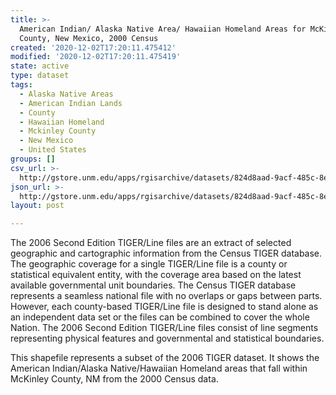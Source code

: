 ```yaml
---
title: >-
  American Indian/ Alaska Native Area/ Hawaiian Homeland Areas for McKinley
  County, New Mexico, 2000 Census
created: '2020-12-02T17:20:11.475412'
modified: '2020-12-02T17:20:11.475419'
state: active
type: dataset
tags:
  - Alaska Native Areas
  - American Indian Lands
  - County
  - Hawaiian Homeland
  - Mckinley County
  - New Mexico
  - United States
groups: []
csv_url: >-
  http://gstore.unm.edu/apps/rgisarchive/datasets/824d8aad-9acf-485c-8e54-77038291e404/tgr2006se_mcki_aianhh00.derived.csv
json_url: >-
  http://gstore.unm.edu/apps/rgisarchive/datasets/824d8aad-9acf-485c-8e54-77038291e404/tgr2006se_mcki_aianhh00.derived.json
layout: post

---
```

The 2006 Second Edition  TIGER/Line files are an extract of selected geographic and cartographic information from the Census TIGER database.  The geographic coverage for a single TIGER/Line file is a county or statistical equivalent entity, with the coverage area based on the latest available governmental unit boundaries.  The Census TIGER database represents a seamless national file with no overlaps or gaps between parts.  However, each county-based TIGER/Line file is designed to stand alone as an independent data set or the files can be combined to cover the whole Nation.  The 2006 Second Edition  TIGER/Line files consist of line segments representing physical features and governmental and statistical boundaries.  

This shapefile represents a subset of the 2006 TIGER dataset. It shows the American Indian/Alaska Native/Hawaiian Homeland areas that fall within McKinley County, NM from the 2000 Census data.
